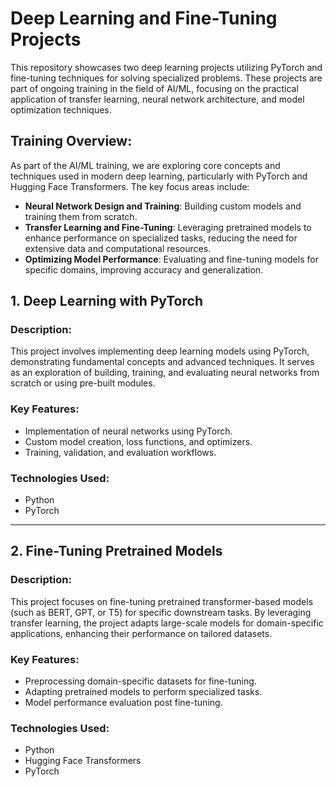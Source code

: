 # Deep Learning and Fine-Tuning Projects

This repository showcases two deep learning projects utilizing PyTorch and fine-tuning techniques for solving specialized problems. These projects are part of ongoing training in the field of AI/ML, focusing on the practical application of transfer learning, neural network architecture, and model optimization techniques.

## Training Overview:
As part of the AI/ML training, we are exploring core concepts and techniques used in modern deep learning, particularly with PyTorch and Hugging Face Transformers. The key focus areas include:
- **Neural Network Design and Training**: Building custom models and training them from scratch.
- **Transfer Learning and Fine-Tuning**: Leveraging pretrained models to enhance performance on specialized tasks, reducing the need for extensive data and computational resources.
- **Optimizing Model Performance**: Evaluating and fine-tuning models for specific domains, improving accuracy and generalization.

## 1. Deep Learning with PyTorch

### Description:
This project involves implementing deep learning models using PyTorch, demonstrating fundamental concepts and advanced techniques. It serves as an exploration of building, training, and evaluating neural networks from scratch or using pre-built modules.

### Key Features:
- Implementation of neural networks using PyTorch.
- Custom model creation, loss functions, and optimizers.
- Training, validation, and evaluation workflows.

### Technologies Used:
- Python
- PyTorch

---

## 2. Fine-Tuning Pretrained Models

### Description:
This project focuses on fine-tuning pretrained transformer-based models (such as BERT, GPT, or T5) for specific downstream tasks. By leveraging transfer learning, the project adapts large-scale models for domain-specific applications, enhancing their performance on tailored datasets.

### Key Features:
- Preprocessing domain-specific datasets for fine-tuning.
- Adapting pretrained models to perform specialized tasks.
- Model performance evaluation post fine-tuning.

### Technologies Used:
- Python
- Hugging Face Transformers
- PyTorch
